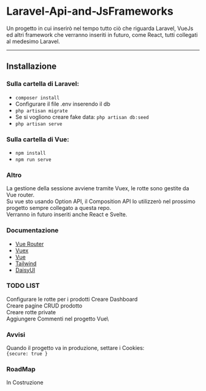 # Laravel-Api-and-JsFrameworks

Un progetto in cui inserirò nel tempo tutto ciò che riguarda Laravel, VueJs ed altri framework che verranno inseriti in futuro, 
come React, tutti collegati al medesimo Laravel.

---

## Installazione

### Sulla cartella di Laravel: 

- `composer install`
- Configurare il file .env inserendo il db
- `php artisan migrate`
- Se si vogliono creare fake data: `php artisan db:seed`
- `php artisan serve`

### Sulla cartella di Vue:
- `npm install`
- `npm run serve`

### Altro
La gestione della sessione avviene tramite Vuex, le rotte sono gestite da Vue router.\
Su vue sto usando Option API, il Composition API lo utilizzerò nel prossimo progetto sempre collegato a questa repo. \
Verranno in futuro inseriti anche React e Svelte.

### Documentazione

- [Vue Router](https://router.vuejs.org/)
- [Vuex](https://vuex.vuejs.org/)
- [Vue](https://vuejs.org/)
- [Tailwind](https://tailwindcss.com/)
- [DaisyUI](https://daisyui.com/)

### TODO LIST
Configurare le rotte per i prodotti
Creare Dashboard\
Creare pagine CRUD prodotto\
Creare rotte private\
Aggiungere Commenti nel progetto Vue\

### Avvisi
Quando il progetto va in produzione, settare i Cookies: \
`{secure: true }`
### RoadMap
In Costruzione

